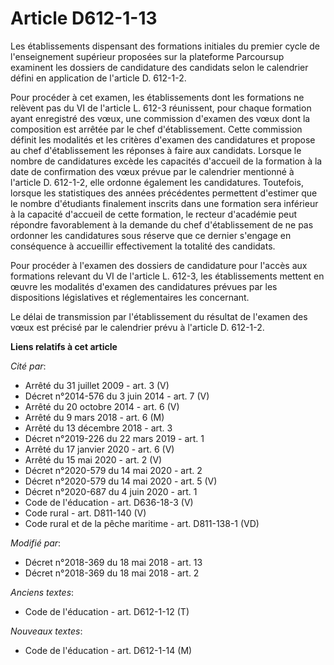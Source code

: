 # Article D612-1-13

Les établissements dispensant des formations initiales du premier cycle de l'enseignement supérieur proposées sur la
plateforme Parcoursup examinent les dossiers de candidature des candidats selon le calendrier défini en application de
l'article D. 612-1-2.

Pour procéder à cet examen, les établissements dont les formations ne relèvent pas du VI de l'article L. 612-3 réunissent,
pour chaque formation ayant enregistré des vœux, une commission d'examen des vœux dont la composition est arrêtée par le chef
d'établissement. Cette commission définit les modalités et les critères d'examen des candidatures et propose au chef
d'établissement les réponses à faire aux candidats. Lorsque le nombre de candidatures excède les capacités d'accueil de la
formation à la date de confirmation des vœux prévue par le calendrier mentionné à l'article D. 612-1-2, elle ordonne
également les candidatures. Toutefois, lorsque les statistiques des années précédentes permettent d'estimer que le nombre
d'étudiants finalement inscrits dans une formation sera inférieur à la capacité d'accueil de cette formation, le recteur
d'académie peut répondre favorablement à la demande du chef d'établissement de ne pas ordonner les candidatures sous réserve
que ce dernier s'engage en conséquence à accueillir effectivement la totalité des candidats.

Pour procéder à l'examen des dossiers de candidature pour l'accès aux formations relevant du VI de l'article L. 612-3, les
établissements mettent en œuvre les modalités d'examen des candidatures prévues par les dispositions législatives et
réglementaires les concernant.

Le délai de transmission par l'établissement du résultat de l'examen des vœux est précisé par le calendrier prévu à l'article
D. 612-1-2.

**Liens relatifs à cet article**

_Cité par_:

  - Arrêté du 31 juillet 2009 - art. 3 (V)
  - Décret n°2014-576 du 3 juin 2014 - art. 7 (V)
  - Arrêté du 20 octobre 2014 - art. 6 (V)
  - Arrêté du 9 mars 2018 - art. 6 (M)
  - Arrêté du 13 décembre 2018 - art. 3
  - Décret n°2019-226 du 22 mars 2019 - art. 1
  - Arrêté du 17 janvier 2020 - art. 6 (V)
  - Arrêté du 15 mai 2020 - art. 2 (V)
  - Décret n°2020-579 du 14 mai 2020 - art. 2
  - Décret n°2020-579 du 14 mai 2020 - art. 5 (V)
  - Décret n°2020-687 du 4 juin 2020 - art. 1
  - Code de l'éducation - art. D636-18-3 (V)
  - Code rural - art. D811-140 (V)
  - Code rural et de la pêche maritime - art. D811-138-1 (VD)

_Modifié par_:

  - Décret n°2018-369 du 18 mai 2018 - art. 13
  - Décret n°2018-369 du 18 mai 2018 - art. 2

_Anciens textes_:

  - Code de l'éducation - art. D612-1-12 (T)

_Nouveaux textes_:

  - Code de l'éducation - art. D612-1-14 (M)
